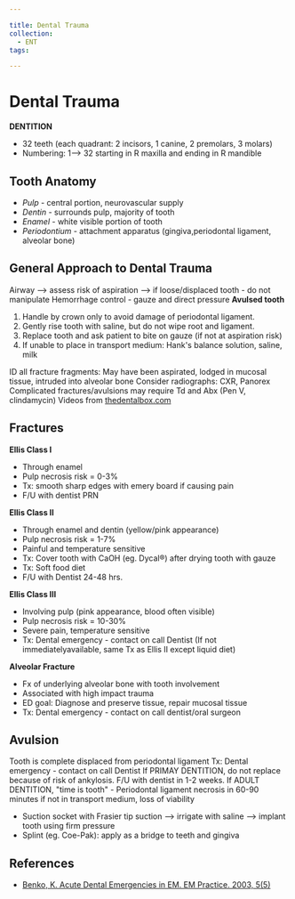 ```yaml
---

title: Dental Trauma
collection:
  - ENT
tags:

---
```


# Dental Trauma

**DENTITION**

-   32 teeth (each quadrant: 2 incisors, 1 canine, 2 premolars, 3 molars)
-   Numbering: 1--&gt; 32 starting in R maxilla and ending in R mandible

## Tooth Anatomy

-   *Pulp* - central portion, neurovascular supply
-   *Dentin* - surrounds pulp, majority of tooth
-   *Enamel* - white visible portion of tooth
-   *Periodontium* - attachment apparatus (gingiva,periodontal ligament, alveolar bone)

## General Approach to Dental Trauma

Airway --&gt; assess risk of aspiration --&gt; if loose/displaced tooth - do not manipulate
Hemorrhage control - gauze and direct pressure
**Avulsed tooth**
1.  Handle by crown only to avoid damage of periodontal ligament.
2.  Gently rise tooth with saline, but do not wipe root and ligament.
3.  Replace tooth and ask patient to bite on gauze (if not at aspiration risk)
4.  If unable to place in transport medium: Hank's balance solution, saline, milk

ID all fracture fragments: May have been aspirated, lodged in mucosal tissue, intruded into alveolar bone
Consider radiographs: CXR, Panorex
Complicated fractures/avulsions may require Td and Abx (Pen V, clindamycin)
Videos from [thedentalbox.com](http://thedentalbox.com/videos.html)

## Fractures

**Ellis Class I**

-   Through enamel
-   Pulp necrosis risk = 0-3%
-   Tx: smooth sharp edges with emery board if causing pain 
-   F/U with dentist PRN

**Ellis Class II**

-   Through enamel and dentin (yellow/pink appearance) 
-   Pulp necrosis risk = 1-7%
-   Painful and temperature sensitive
-   Tx: Cover tooth with CaOH (eg. Dycal®) after drying tooth with gauze 
-   Tx: Soft food diet
-   F/U with Dentist 24-48 hrs.

**Ellis Class III** 

-   Involving pulp (pink appearance, blood often visible) 
-   Pulp necrosis risk = 10-30%
-   Severe pain, temperature sensitive
-   Tx: Dental emergency - contact on call Dentist (If not immediatelyavailable, same Tx as Ellis II except liquid diet)

**Alveolar Fracture**

-   Fx of underlying alveolar bone with tooth involvement
-   Associated with high impact trauma
-   ED goal: Diagnose and preserve tissue, repair mucosal tissue 
-   Tx: Dental emergency - contact on call dentist/oral surgeon 

## Avulsion

Tooth is complete displaced from periodontal ligament
Tx: Dental emergency - contact on call Dentist
If PRIMAY DENTITION, do not replace because of risk of ankylosis. F/U with dentist in 1-2 weeks.
If ADULT DENTITION, "time is tooth" - Periodontal ligament necrosis in 60-90 minutes if not in transport medium, loss of viability
-   Suction socket with Frasier tip suction --&gt; irrigate with saline --&gt; implant tooth using firm pressure
-   Splint (eg. Coe-Pak): apply as a bridge to teeth and gingiva

## References

-   [Benko, K. Acute Dental Emergencies in EM. EM Practice. 2003, 5(5)](http://www.ebmedicine.net/topics.php?paction=showTopicSeg&topic_id=32&seg_id=566)
